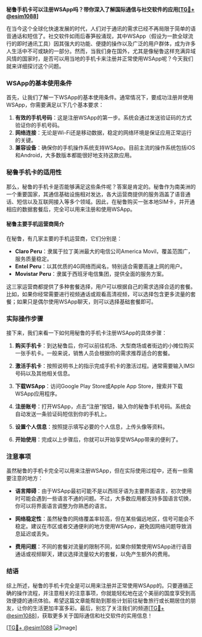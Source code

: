 **秘鲁手机卡可以注册WSApp吗？带你深入了解国际通信与社交软件的应用[[TG💪+ @esim1088](https://t.me/s/esim1088)]**

在当今这个全球化快速发展的时代，人们对于通讯的需求已经不再局限于简单的语音通话和短信了。社交软件如雨后春笋般涌现，其中WSApp（假设为一款全球流行的即时通讯工具）因其强大的功能、便捷的操作以及广泛的用户群体，成为许多人生活中不可或缺的一部分。然而，当我们身在国外，尤其是像秘鲁这样充满异域风情的国家时，是否可以用当地的手机卡来注册并正常使用WSApp呢？今天我们就来详细探讨这个问题。

### WSApp的基本使用条件

首先，让我们了解一下WSApp的基本使用条件。通常情况下，要成功注册并使用WSApp，你需要满足以下几个基本要求：

1. **有效的手机号码**：这是注册WSApp的第一步。系统会通过发送验证码的方式验证你的手机号码。
2. **网络连接**：无论是Wi-Fi还是移动数据，稳定的网络环境是保证应用正常运行的关键。
3. **兼容设备**：确保你的手机操作系统支持WSApp。目前主流的操作系统包括iOS和Android，大多数版本都能很好地支持这款应用。

### 秘鲁手机卡的适用性

那么，秘鲁的手机卡是否能够满足这些条件呢？答案是肯定的。秘鲁作为南美洲的一个重要国家，其通信基础设施相对发达，各大运营商提供的服务涵盖了语音通话、短信以及互联网接入等多个领域。因此，在秘鲁购买一张本地SIM卡，并开通相应的数据套餐后，完全可以用来注册和使用WSApp。

#### 秘鲁主要手机运营商简介

在秘鲁，有几家主要的手机运营商，它们分别是：
- **Claro Peru**：隶属于拉丁美洲最大的电信公司America Movil，覆盖范围广，服务质量稳定。
- **Entel Peru**：以其优质的4G网络而闻名，特别适合需要高速上网的用户。
- **Movistar Peru**：隶属于西班牙电信集团，提供全面的服务方案。

这三家运营商都提供了多种套餐选择，用户可以根据自己的需求选择合适的套餐。比如，如果你经常需要进行视频通话或观看高清视频，可以选择包含更多流量的套餐；如果只是偶尔使用WSApp聊天，则可以选择基础套餐即可。

### 实际操作步骤

接下来，我们来看一下如何用秘鲁的手机卡注册WSApp的具体步骤：

1. **购买手机卡**：到达秘鲁后，你可以前往机场、大型商场或者街边的小摊位购买一张手机卡。一般来说，销售人员会根据你的需求推荐适合的套餐。
   
2. **激活手机卡**：按照说明书上的指示完成手机卡的激活过程。通常需要输入IMSI号码以及其他相关信息。

3. **下载WSApp**：访问Google Play Store或Apple App Store，搜索并下载WSApp应用程序。

4. **注册账号**：打开WSApp，点击“注册”按钮，输入你的秘鲁手机号码。系统会自动发送一条验证码短信到你的手机上。

5. **设置个人信息**：按照提示填写必要的个人信息，上传头像等资料。

6. **开始使用**：完成以上步骤后，你就可以开始享受WSApp带来的便利了。

### 注意事项

虽然秘鲁的手机卡完全可以用来注册WSApp，但在实际使用过程中，还有一些需要注意的地方：

- **语言障碍**：由于WSApp最初可能不是以西班牙语为主要界面语言，初次使用时可能会遇到一些语言不通的问题。不过，大多数应用都支持多国语言切换，你可以将界面语言调整为你熟悉的语言。
  
- **网络稳定性**：虽然秘鲁的网络覆盖率较高，但在某些偏远地区，信号可能会不稳定。建议在市区或者交通便利的地方使用WSApp，避免因网络问题导致消息延迟或丢失。

- **费用问题**：不同的套餐对流量的限制不同，如果你频繁使用WSApp进行语音通话或视频聊天，建议选择流量较大的套餐，以免产生额外的费用。

### 结语

综上所述，秘鲁的手机卡完全是可以用来注册并正常使用WSApp的。只要遵循正确的操作流程，并注意相关的注意事项，你就能轻松地在这个美丽的国度享受到高效便捷的通讯体验。希望这篇文章能帮助到那些计划前往秘鲁旅行或长期居住的朋友，让你的生活更加丰富多彩。最后，别忘了关注我们的频道[[TG💪+ @esim1088](https://t.me/s/esim1088)]，获取更多关于国际通信和社交软件的实用信息！

[[TG💪+ @esim1088](https://t.me/s/esim1088) ![Image](https://i.postimg.cc/4NQfJmqS/Snipaste-2025-05-13-00-14-12.png)]